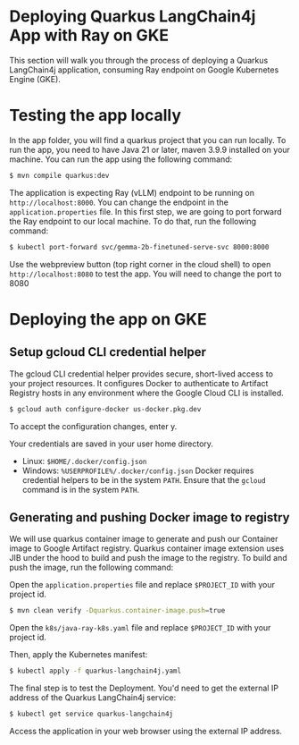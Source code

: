 
# Deploying Quarkus LangChain4j App with Ray on GKE
This section will walk you through the process of deploying a Quarkus LangChain4j application, consuming Ray endpoint on Google Kubernetes Engine (GKE).
# Testing the app locally
In the app folder, you will find a quarkus project that you can run locally. To run the app, you need to have Java 21 or later, maven 3.9.9 installed on your machine. You can run the app using the following command:
```bash
$ mvn compile quarkus:dev
```
The application is expecting Ray (vLLM) endpoint to be running on `http://localhost:8000`. You can change the endpoint in the `application.properties` file.
In this first step, we are going to port forward the Ray endpoint to our local machine. To do that, run the following command:
```bash
$ kubectl port-forward svc/gemma-2b-finetuned-serve-svc 8000:8000
```
Use the webpreview button (top right corner in the cloud shell) to open `http://localhost:8080` to test the app. You will need to change the port to 8080

# Deploying the app on GKE

## Setup gcloud CLI credential helper
The gcloud CLI credential helper provides secure, short-lived access to your project resources. It configures Docker to authenticate to Artifact Registry hosts in any environment where the Google Cloud CLI is installed. 

```bash
$ gcloud auth configure-docker us-docker.pkg.dev
```

To accept the configuration changes, enter y.

Your credentials are saved in your user home directory.

- Linux: `$HOME/.docker/config.json`
- Windows: `%USERPROFILE%/.docker/config.json`
Docker requires credential helpers to be in the system `PATH`. Ensure that the `gcloud` command is in the system `PATH`.

## Generating and pushing Docker image to registry
We will use quarkus container image to generate and push our Container image to Google Artifact registry. Quarkus container image extension uses JIB under the hood to build and push the image to the registry. 
To build and push the image, run the following command:

Open the `application.properties` file and replace `$PROJECT_ID` with your project id.

```bash
$ mvn clean verify -Dquarkus.container-image.push=true
```
Open the `k8s/java-ray-k8s.yaml` file and replace `$PROJECT_ID` with your project id.

Then, apply the Kubernetes manifest:
```bash
$ kubectl apply -f quarkus-langchain4j.yaml
```
The final step is to test the Deployment. You'd need to get the external IP address of the Quarkus LangChain4j service:
```bash
$ kubectl get service quarkus-langchain4j
```
Access the application in your web browser using the external IP address.
